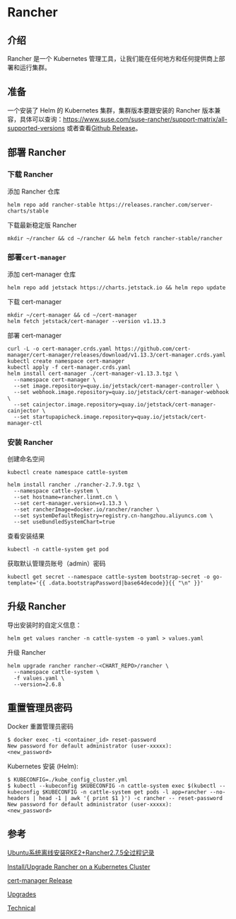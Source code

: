 # Rancher

## 介绍
Rancher 是一个 Kubernetes 管理工具，让我们能在任何地方和任何提供商上部署和运行集群。

## 准备
一个安装了 Helm 的 Kubernetes 集群，集群版本要跟安装的 Rancher 版本兼容，具体可以查询：https://www.suse.com/suse-rancher/support-matrix/all-supported-versions 或者查看[Github Release](https://github.com/rancher/rancher/releases)。

## 部署 Rancher

### 下载 Rancher
添加 Rancher 仓库
```shell
helm repo add rancher-stable https://releases.rancher.com/server-charts/stable
```
下载最新稳定版 Rancher
```shell
mkdir ~/rancher && cd ~/rancher && helm fetch rancher-stable/rancher
```

### 部署`cert-manager`
添加 cert-manager 仓库
```shell
helm repo add jetstack https://charts.jetstack.io && helm repo update
```
下载 cert-manager
```shell {2}
mkdir ~/cert-manager && cd ~/cert-manager
helm fetch jetstack/cert-manager --version v1.13.3
```
部署 cert-manager
```shell {1,5}
curl -L -o cert-manager.crds.yaml https://github.com/cert-manager/cert-manager/releases/download/v1.13.3/cert-manager.crds.yaml
kubectl create namespace cert-manager
kubectl apply -f cert-manager.crds.yaml
helm install cert-manager ./cert-manager-v1.13.3.tgz \
  --namespace cert-manager \
  --set image.repository=quay.io/jetstack/cert-manager-controller \
  --set webhook.image.repository=quay.io/jetstack/cert-manager-webhook \
  --set cainjector.image.repository=quay.io/jetstack/cert-manager-cainjector \
  --set startupapicheck.image.repository=quay.io/jetstack/cert-manager-ctl
```

### 安装 Rancher
创建命名空间
```shell
kubectl create namespace cattle-system
```
```shell {1,3,4}
helm install rancher ./rancher-2.7.9.tgz \
  --namespace cattle-system \
  --set hostname=rancher.linmt.cn \
  --set cert-manager.version=v1.13.3 \
  --set rancherImage=docker.io/rancher/rancher \
  --set systemDefaultRegistry=registry.cn-hangzhou.aliyuncs.com \
  --set useBundledSystemChart=true
```

查看安装结果
```shell
kubectl -n cattle-system get pod
```
获取默认管理员账号（admin）密码
```shell
kubectl get secret --namespace cattle-system bootstrap-secret -o go-template='{{ .data.bootstrapPassword|base64decode}}{{ "\n" }}'
```

## 升级 Rancher

导出安装时的自定义信息：
```shell
helm get values rancher -n cattle-system -o yaml > values.yaml
```
升级 Rancher
```shell
helm upgrade rancher rancher-<CHART_REPO>/rancher \
  --namespace cattle-system \
  -f values.yaml \
  --version=2.6.8
```

## 重置管理员密码

Docker 重置管理员密码
```shell
$ docker exec -ti <container_id> reset-password
New password for default administrator (user-xxxxx):
<new_password>
```

Kubernetes 安装 (Helm):
```shell
$ KUBECONFIG=./kube_config_cluster.yml
$ kubectl --kubeconfig $KUBECONFIG -n cattle-system exec $(kubectl --kubeconfig $KUBECONFIG -n cattle-system get pods -l app=rancher --no-headers | head -1 | awk '{ print $1 }') -c rancher -- reset-password
New password for default administrator (user-xxxxx):
<new_password>
```


## 参考

[Ubuntu系统离线安装RKE2+Rancher2.7.5全过程记录](https://blog.csdn.net/u010438035/article/details/131684587)

[Install/Upgrade Rancher on a Kubernetes Cluster](https://ranchermanager.docs.rancher.com/getting-started/installation-and-upgrade/install-upgrade-on-a-kubernetes-cluster)

[cert-manager Release](https://github.com/cert-manager/cert-manager/releases)

[Upgrades](https://ranchermanager.docs.rancher.com/getting-started/installation-and-upgrade/install-upgrade-on-a-kubernetes-cluster/upgrades)

[Technical](https://ranchermanager.docs.rancher.com/faq/technical-items)
